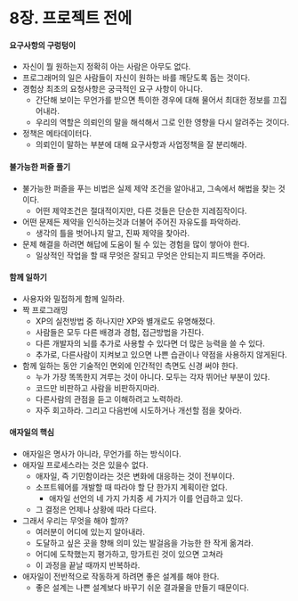 # 8장. 프로젝트 전에

#### 요구사항의 구렁텅이

* 자신이 뭘 원하는지 정확히 아는 사람은 아무도 없다.
* 프로그래머의 일은 사람들이 자신이 원하는 바를 깨닫도록 돕는 것이다.
* 경험상 최초의 요청사항은 궁극적인 요구 사항이 아니다.
  * 간단해 보이는 무언가를 받으면 특이한 경우에 대해 물어서 최대한 정보를 끄집어내라.
  * 우리의 역할은 의뢰인의 말을 해석해서 그로 인한 영향을 다시 알려주는 것이다.
* 정책은 메타데이터다.
  * 의뢰인이 말하는 부분에 대해 요구사항과 사업정책을 잘 분리해라.

#### 불가능한 퍼즐 풀기

* 불가능한 퍼즐을 푸는 비법은 실제 제약 조건을 알아내고, 그속에서 해법을 찾는 것이다.
  * 어떤 제약조건은 절대적이지만, 다른 것들은 단순한 지레짐작이다.
* 어떤 문제든 제약을 인식하는것과 더불어 주어진 자유도를 파악하라.
  * 생각의 틀을 벗어나지 말고, 진짜 제약을 찾아라.
* 문제 해결을 하려면 해답에 도움이 될 수 있는 경험을 많이 쌓아야 한다.
  * 일상적인 작업을 할 때 무엇은 잘되고 무엇은 안되는지 피드백을 주어라.

#### 함께 일하기

* 사용자와 밀접하게 함께 일하라.
* 짝 프로그래밍
  * XP의 실천방법 중 하나지만 XP와 별개로도 유명해졌다.
  * 사람들은 모두 다른 배경과 경험, 접근방법을 가진다.
  * 다른 개발자의 뇌를 추가로 사용할 수 있다면 더 많은 능력을 쓸 수 있다.
  * 추가로, 다른사람이 지켜보고 있으면 나쁜 습관이나 약점을 사용하지 않게된다.
* 함께 일하는 동안 기술적인 면외에 인간적인 측면도 신경 써야 한다.
  * 누가 가장 똑똑한지 겨루는 것이 아니다. 모두는 각자 뛰어난 부분이 있다.
  * 코드만 비판하고 사람을 비판하지마라.
  * 다른사람의 관점을 듣고 이해하려고 노력하라.
  * 자주 회고하라. 그리고 다음번에 시도하거나 개선할 점을 찾아라.

#### 애자일의 핵심

* 애자일은 명사가 아니라, 무언가를 하는 방식이다.
* 애자일 프로세스라는 것은 있을수 없다.
  * 애자일, 즉 기민함이라는 것은 변화에 대응하는 것이 전부이다.
  * 소프트웨어를 개발할 때 따라야 할 단 한가지 계획이란 없다.
    * 애자일 선언의 네 가지 가치중 세 가지가 이를 언급하고 있다.
  * 그 결정은 언제나 상황에 따라 다르다.
* 그래서 우리는 무엇을 해야 할까?
  * 여러분이 어디에 있는지 알아내라.
  * 도달하고 싶은 곳을 향해 의미 있는 발걸음을 가능한 한 작게 옮겨라.
  * 어디에 도착했는지 평가하고, 망가트린 것이 있으면 고쳐라
  * 이 과정을 끝날 때까지 반복하라.
* 애자일이 전반적으로 작동하게 하려면 좋은 설계를 해야 한다.
  * 좋은 설계는 나쁜 설계보다 바꾸기 쉬운 결과물을 만들기 때문이다.

